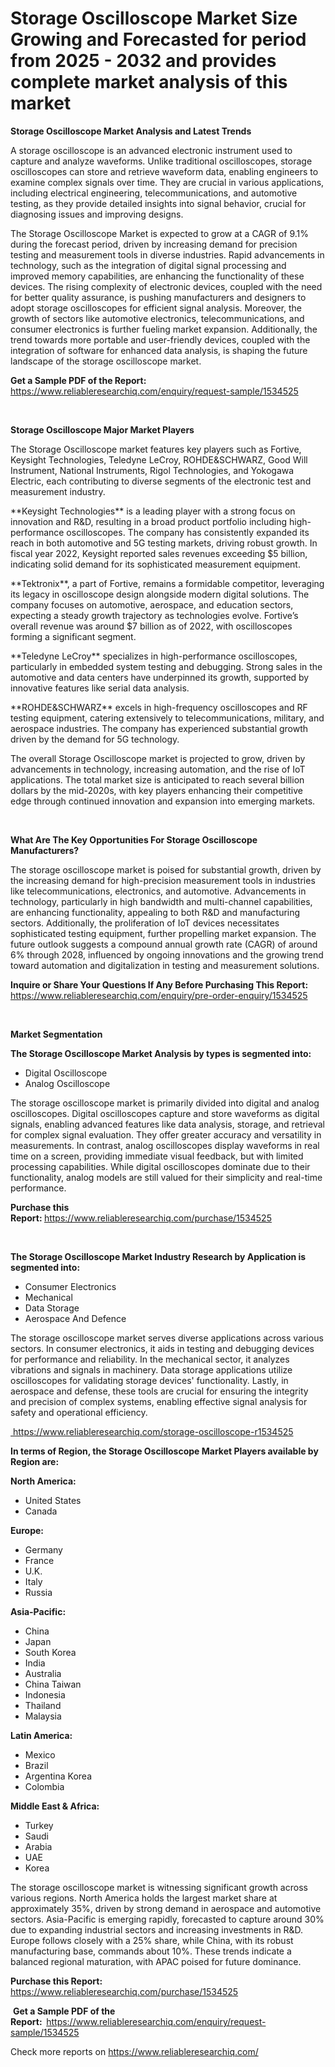 <p><h1>Storage Oscilloscope Market Size Growing and Forecasted for period from 2025 - 2032 and provides complete market analysis of this market</h1></p><p><strong>Storage Oscilloscope Market Analysis and Latest Trends</strong></p>
<p><p>A storage oscilloscope is an advanced electronic instrument used to capture and analyze waveforms. Unlike traditional oscilloscopes, storage oscilloscopes can store and retrieve waveform data, enabling engineers to examine complex signals over time. They are crucial in various applications, including electrical engineering, telecommunications, and automotive testing, as they provide detailed insights into signal behavior, crucial for diagnosing issues and improving designs.</p><p>The Storage Oscilloscope Market is expected to grow at a CAGR of 9.1% during the forecast period, driven by increasing demand for precision testing and measurement tools in diverse industries. Rapid advancements in technology, such as the integration of digital signal processing and improved memory capabilities, are enhancing the functionality of these devices. The rising complexity of electronic devices, coupled with the need for better quality assurance, is pushing manufacturers and designers to adopt storage oscilloscopes for efficient signal analysis. Moreover, the growth of sectors like automotive electronics, telecommunications, and consumer electronics is further fueling market expansion. Additionally, the trend towards more portable and user-friendly devices, coupled with the integration of software for enhanced data analysis, is shaping the future landscape of the storage oscilloscope market.</p></p>
<p><strong>Get a Sample PDF of the Report:&nbsp;</strong> <a href="https://www.reliableresearchiq.com/enquiry/request-sample/1534525?utm_campaign=3202&utm_medium=2&utm_source=Github&utm_content=ia&utm_term=06042025&utm_id=storage-oscilloscope">https://www.reliableresearchiq.com/enquiry/request-sample/1534525</a></p>
<p>&nbsp;</p>
<p><strong>Storage Oscilloscope Major Market Players</strong></p>
<p><p>The Storage Oscilloscope market features key players such as Fortive, Keysight Technologies, Teledyne LeCroy, ROHDE&SCHWARZ, Good Will Instrument, National Instruments, Rigol Technologies, and Yokogawa Electric, each contributing to diverse segments of the electronic test and measurement industry.</p><p>**Keysight Technologies** is a leading player with a strong focus on innovation and R&D, resulting in a broad product portfolio including high-performance oscilloscopes. The company has consistently expanded its reach in both automotive and 5G testing markets, driving robust growth. In fiscal year 2022, Keysight reported sales revenues exceeding $5 billion, indicating solid demand for its sophisticated measurement equipment.</p><p>**Tektronix**, a part of Fortive, remains a formidable competitor, leveraging its legacy in oscilloscope design alongside modern digital solutions. The company focuses on automotive, aerospace, and education sectors, expecting a steady growth trajectory as technologies evolve. Fortive’s overall revenue was around $7 billion as of 2022, with oscilloscopes forming a significant segment.</p><p>**Teledyne LeCroy** specializes in high-performance oscilloscopes, particularly in embedded system testing and debugging. Strong sales in the automotive and data centers have underpinned its growth, supported by innovative features like serial data analysis.</p><p>**ROHDE&SCHWARZ** excels in high-frequency oscilloscopes and RF testing equipment, catering extensively to telecommunications, military, and aerospace industries. The company has experienced substantial growth driven by the demand for 5G technology.</p><p>The overall Storage Oscilloscope market is projected to grow, driven by advancements in technology, increasing automation, and the rise of IoT applications. The total market size is anticipated to reach several billion dollars by the mid-2020s, with key players enhancing their competitive edge through continued innovation and expansion into emerging markets.</p></p>
<p>&nbsp;</p>
<p><strong>What Are The Key Opportunities For Storage Oscilloscope Manufacturers?</strong></p>
<p><p>The storage oscilloscope market is poised for substantial growth, driven by the increasing demand for high-precision measurement tools in industries like telecommunications, electronics, and automotive. Advancements in technology, particularly in high bandwidth and multi-channel capabilities, are enhancing functionality, appealing to both R&D and manufacturing sectors. Additionally, the proliferation of IoT devices necessitates sophisticated testing equipment, further propelling market expansion. The future outlook suggests a compound annual growth rate (CAGR) of around 6% through 2028, influenced by ongoing innovations and the growing trend toward automation and digitalization in testing and measurement solutions.</p></p>
<p><strong>Inquire or Share Your Questions If Any Before Purchasing This Report:</strong> <a href="https://www.reliableresearchiq.com/enquiry/pre-order-enquiry/1534525?utm_campaign=3202&utm_medium=2&utm_source=Github&utm_content=ia&utm_term=06042025&utm_id=storage-oscilloscope">https://www.reliableresearchiq.com/enquiry/pre-order-enquiry/1534525</a></p>
<p>&nbsp;</p>
<p><strong>Market Segmentation</strong></p>
<p><strong>The Storage Oscilloscope Market Analysis by types is segmented into:</strong></p>
<p><ul><li>Digital Oscilloscope</li><li>Analog Oscilloscope</li></ul></p>
<p><p>The storage oscilloscope market is primarily divided into digital and analog oscilloscopes. Digital oscilloscopes capture and store waveforms as digital signals, enabling advanced features like data analysis, storage, and retrieval for complex signal evaluation. They offer greater accuracy and versatility in measurements. In contrast, analog oscilloscopes display waveforms in real time on a screen, providing immediate visual feedback, but with limited processing capabilities. While digital oscilloscopes dominate due to their functionality, analog models are still valued for their simplicity and real-time performance.</p></p>
<p><strong>Purchase this Report:&nbsp;</strong><a href="https://www.reliableresearchiq.com/purchase/1534525?utm_campaign=3202&utm_medium=2&utm_source=Github&utm_content=ia&utm_term=06042025&utm_id=storage-oscilloscope">https://www.reliableresearchiq.com/purchase/1534525</a></p>
<p>&nbsp;</p>
<p><strong>The Storage Oscilloscope Market Industry Research by Application is segmented into:</strong></p>
<p><ul><li>Consumer Electronics</li><li>Mechanical</li><li>Data Storage</li><li>Aerospace And Defence</li></ul></p>
<p><p>The storage oscilloscope market serves diverse applications across various sectors. In consumer electronics, it aids in testing and debugging devices for performance and reliability. In the mechanical sector, it analyzes vibrations and signals in machinery. Data storage applications utilize oscilloscopes for validating storage devices' functionality. Lastly, in aerospace and defense, these tools are crucial for ensuring the integrity and precision of complex systems, enabling effective signal analysis for safety and operational efficiency.</p></p>
<p><a href="https://www.reliableresearchiq.com/storage-oscilloscope-r1534525?utm_campaign=3202&utm_medium=2&utm_source=Github&utm_content=ia&utm_term=06042025&utm_id=storage-oscilloscope">&nbsp;https://www.reliableresearchiq.com/storage-oscilloscope-r1534525</a></p>
<p><strong>In terms of Region, the Storage Oscilloscope Market Players available by Region are:</strong></p>
<p>
    <p> <strong> North America: </strong>
        <ul>
            <li>United States</li>
            <li>Canada</li>
        </ul>
        </p> 
    <p> <strong> Europe: </strong>
        <ul>
            <li>Germany</li>
            <li>France</li>
            <li>U.K.</li>
            <li>Italy</li>
            <li>Russia</li>
        </ul>
        </p> 
    <p> <strong> Asia-Pacific: </strong>
        <ul>
            <li>China</li>
            <li>Japan</li>
            <li>South Korea</li>
            <li>India</li>
            <li>Australia</li>
            <li>China Taiwan</li>
            <li>Indonesia</li>
            <li>Thailand</li>
            <li>Malaysia</li>
        </ul>
        </p> 
    <p> <strong> Latin America: </strong>
        <ul>
            <li>Mexico</li>
            <li>Brazil</li>
            <li>Argentina Korea</li>
            <li>Colombia</li>
        </ul>
        </p> 
    <p> <strong> Middle East & Africa: </strong>
        <ul>
            <li>Turkey</li>
            <li>Saudi</li>
            <li>Arabia</li>
            <li>UAE</li>
            <li>Korea</li>
        </ul>
    </p>
    </p>
<p><p>The storage oscilloscope market is witnessing significant growth across various regions. North America holds the largest market share at approximately 35%, driven by strong demand in aerospace and automotive sectors. Asia-Pacific is emerging rapidly, forecasted to capture around 30% due to expanding industrial sectors and increasing investments in R&D. Europe follows closely with a 25% share, while China, with its robust manufacturing base, commands about 10%. These trends indicate a balanced regional maturation, with APAC poised for future dominance.</p></p>
<p><strong>Purchase this Report: </strong><a href="https://www.reliableresearchiq.com/purchase/1534525?utm_campaign=3202&utm_medium=2&utm_source=Github&utm_content=ia&utm_term=06042025&utm_id=storage-oscilloscope">https://www.reliableresearchiq.com/purchase/1534525</a></p>
<p>&nbsp;<strong>Get a Sample PDF of the Report:&nbsp;&nbsp;</strong><a href="https://www.reliableresearchiq.com/enquiry/request-sample/1534525?utm_campaign=3202&utm_medium=2&utm_source=Github&utm_content=ia&utm_term=06042025&utm_id=storage-oscilloscope">https://www.reliableresearchiq.com/enquiry/request-sample/1534525</a></p>
<p><strong></strong></p>
<p>Check more reports on <a href="https://www.reliableresearchiq.com/?utm_campaign=3202&utm_medium=2&utm_source=Github&utm_content=ia&utm_term=06042025&utm_id=storage-oscilloscope">https://www.reliableresearchiq.com/</a></p>
